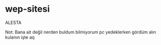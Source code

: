# wep-sitesi
ALESTA

Not: Bana ait değil nerden buldum bilmiyorum pc yedeklerken gördüm alın kulanın işte aq
